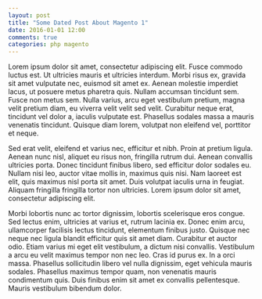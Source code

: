 ```yaml
---
layout: post
title: "Some Dated Post About Magento 1"
date: 2016-01-01 12:00
comments: true
categories: php magento
---
```


Lorem ipsum dolor sit amet, consectetur adipiscing elit. Fusce commodo luctus est. Ut ultricies mauris et ultricies interdum. Morbi risus ex, gravida sit amet vulputate nec, euismod sit amet ex. Aenean molestie imperdiet lacus, ut posuere metus pharetra quis. Nullam accumsan tincidunt sem. Fusce non metus sem. Nulla varius, arcu eget vestibulum pretium, magna velit pretium diam, eu viverra velit velit sed velit. Curabitur neque erat, tincidunt vel dolor a, iaculis vulputate est. Phasellus sodales massa a mauris venenatis tincidunt. Quisque diam lorem, volutpat non eleifend vel, porttitor et neque.

Sed erat velit, eleifend et varius nec, efficitur et nibh. Proin at pretium ligula. Aenean nunc nisl, aliquet eu risus non, fringilla rutrum dui. Aenean convallis ultricies porta. Donec tincidunt finibus libero, sed efficitur dolor sodales eu. Nullam nisi leo, auctor vitae mollis in, maximus quis nisi. Nam laoreet est elit, quis maximus nisl porta sit amet. Duis volutpat iaculis urna in feugiat. Aliquam fringilla fringilla tortor non ultricies. Lorem ipsum dolor sit amet, consectetur adipiscing elit.

Morbi lobortis nunc ac tortor dignissim, lobortis scelerisque eros congue. Sed lectus enim, ultricies at varius et, rutrum lacinia ex. Donec enim arcu, ullamcorper facilisis lectus tincidunt, elementum finibus justo. Quisque nec neque nec ligula blandit efficitur quis sit amet diam. Curabitur et auctor odio. Etiam varius mi eget elit vestibulum, a dictum nisi convallis. Vestibulum a arcu eu velit maximus tempor non nec leo. Cras id purus ex. In a orci massa. Phasellus sollicitudin libero vel nulla dignissim, eget vehicula mauris sodales. Phasellus maximus tempor quam, non venenatis mauris condimentum quis. Duis finibus enim sit amet ex convallis pellentesque. Mauris vestibulum bibendum dolor.

